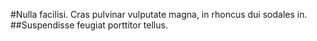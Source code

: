 #Nulla facilisi.
Cras pulvinar vulputate magna, in rhoncus dui sodales in.
##Suspendisse feugiat porttitor tellus. 
